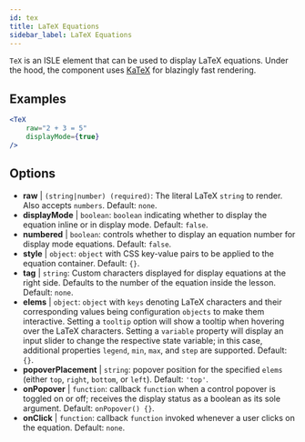 ```yaml
---
id: tex
title: LaTeX Equations
sidebar_label: LaTeX Equations
---
```


`TeX` is an ISLE element that can be used to display LaTeX equations. Under the hood, the component uses [KaTeX](https://github.com/Khan/KaTeX) for blazingly fast rendering.

## Examples

```jsx live
<TeX
    raw="2 + 3 = 5"
    displayMode={true}
/>
```



## Options

* __raw__ | `(string|number) (required)`: The literal LaTeX `string` to render. Also accepts `numbers`. Default: `none`.
* __displayMode__ | `boolean`: `boolean` indicating whether to display the equation inline or in display mode. Default: `false`.
* __numbered__ | `boolean`: controls whether to display an equation number for display mode equations. Default: `false`.
* __style__ | `object`: `object` with CSS key-value pairs to be applied to the equation container. Default: `{}`.
* __tag__ | `string`: Custom characters displayed for display equations at the right side. Defaults to the number of the equation inside the lesson. Default: `none`.
* __elems__ | `object`: `object` with `keys` denoting LaTeX characters and their corresponding values being configuration `objects` to make them interactive. Setting a `tooltip` option will show a tooltip when hovering over the LaTeX characters. Setting a `variable` property will display an input slider to change the respective state variable; in this case, additional properties `legend`, `min`, `max`, and `step` are supported. Default: `{}`.
* __popoverPlacement__ | `string`: popover position for the specified `elems` (either `top`, `right`, `bottom`, or `left`). Default: `'top'`.
* __onPopover__ | `function`: callback `function` when a control popover is toggled on or off; receives the display status as a boolean as its sole argument. Default: `onPopover() {}`.
* __onClick__ | `function`: callback `function` invoked whenever a user clicks on the equation. Default: `none`.
